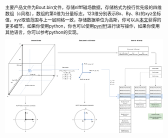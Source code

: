 
主要产品文件为Bout.bin文件，存储nlfff磁场数据，存储格式为按行优先级的四维数组（c风格），数组的第0维为分量标志，123维分别表示Bx、By、Bz的xyz坐标值，xyz取值范围与上一层网格一致，存储数据单位为高斯，你可以从[本文](https://nlfff.dataset.deepsolar.space)获得的更多细节，如果你使用python，你也可以使用[pynlfff](https://github.com/deepsolar/pynlfff)进行读写操作，如果你使用其他语言，你可以参考python的实现。

![img](img/bout.drawio.png)

